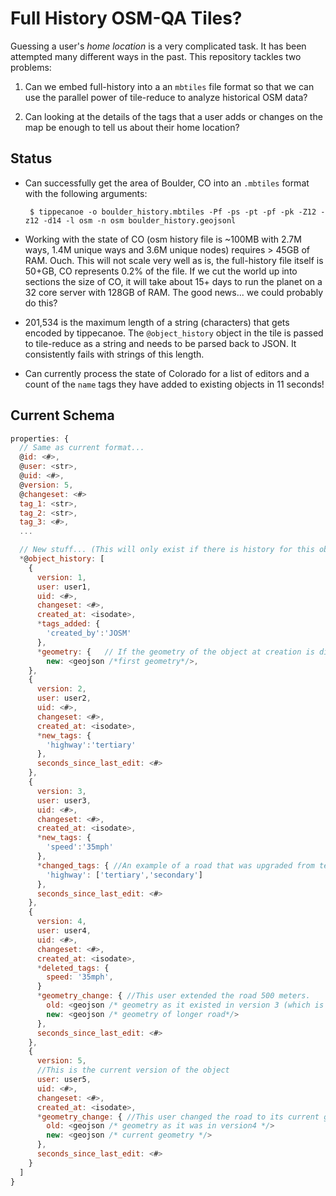 # Full History OSM-QA Tiles?

Guessing a user's _home location_ is a very complicated task. It has been attempted many different ways in the past. This repository tackles two problems:

1. Can we embed full-history into a an `mbtiles` file format so that we can use the parallel power of tile-reduce to analyze historical OSM data?

1. Can looking at the details of the tags that a user adds or changes on the map be enough to tell us about their home location?

## Status

 - Can successfully get the area of Boulder, CO into an `.mbtiles` format with the following arguments: 
 
        $ tippecanoe -o boulder_history.mbtiles -Pf -ps -pt -pf -pk -Z12 -z12 -d14 -l osm -n osm boulder_history.geojsonl
        
 - Working with the state of CO (osm history file is ~100MB with 2.7M ways, 1.4M unique ways and 3.6M unique nodes) requires > 45GB of RAM. Ouch. This will not scale very well as is, the full-history file itself is 50+GB, CO represents 0.2% of the file. If we cut the world up into sections the size of CO, it will take about 15+ days to run the planet on a 32 core server with 128GB of RAM. The good news... we could probably do this?


 - 201,534 is the maximum length of a string (characters) that gets encoded by tippecanoe. The `@object_history` object in the tile is passed to tile-reduce as a string and needs to be parsed back to JSON. It consistently fails with strings of this length.

 - Can currently process the state of Colorado for a list of editors and a count of the `name` tags they have added to existing objects in 11 seconds!
 
 
 
 

## Current Schema 

```javascript
properties: {
  // Same as current format...
  @id: <#>,
  @user: <str>,
  @uid: <#>,
  @version: 5,
  @changeset: <#>
  tag_1: <str>,
  tag_2: <str>,
  tag_3: <#>,
  ...

  // New stuff... (This will only exist if there is history for this object)
  *@object_history: [
    {
      version: 1,
      user: user1,
      uid: <#>,
      changeset: <#>,
      created_at: <isodate>,
      *tags_added: {
        'created_by':'JOSM'
      },
      *geometry: {   // If the geometry of the object at creation is different than the current, then store the original as the 'new' value in the first history.
        new: <geojson /*first geometry*/>,
    },
    {
      version: 2,
      user: user2,
      uid: <#>,
      changeset: <#>,
      created_at: <isodate>,
      *new_tags: { 
        'highway':'tertiary' 
      },
      seconds_since_last_edit: <#>
    },
    {
      version: 3,
      user: user3,
      uid: <#>,
      changeset: <#>,
      created_at: <isodate>,
      *new_tags: { 
        'speed':'35mph' 
      },
      *changed_tags: { //An example of a road that was upgraded from tertiary to secondary in this change.
        'highway': ['tertiary','secondary'] 
      },
      seconds_since_last_edit: <#>
    },
    {
      version: 4,
      user: user4,
      uid: <#>,
      changeset: <#>,
      created_at: <isodate>,
      *deleted_tags: {
        speed: '35mph',
      }
      *geometry_change: { //This user extended the road 500 meters.
        old: <geojson /* geometry as it existed in version 3 (which is the same as geometry from version 1)*/ >,
        new: <geojson /* geometry of longer road*/>
      },
      seconds_since_last_edit: <#>
    },
    {
      version: 5,
      //This is the current version of the object
      user: user5,
      uid: <#>,
      changeset: <#>,
      created_at: <isodate>,
      *geometry_change: { //This user changed the road to its current geometry
        old: <geojson /* geometry as it was in version4 */>
        new: <geojson /* current geometry */>
      },
      seconds_since_last_edit: <#>
    }
  ]
}
```